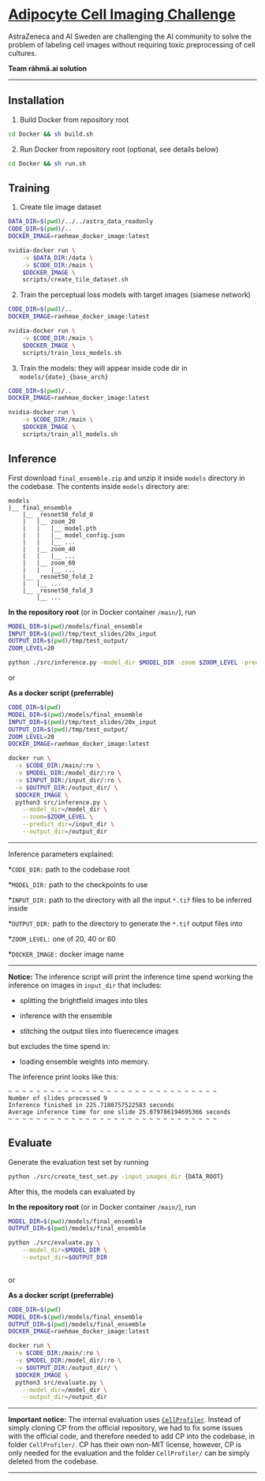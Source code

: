 # [Adipocyte Cell Imaging Challenge](https://www.ai.se/en/challenge)

AstraZeneca and AI Sweden are challenging the AI community to solve the problem of labeling cell images without requiring toxic preprocessing of cell cultures. 

**Team rähmä.ai solution**

--------------------------------------

## Installation

1. Build Docker from repository root

```bash
cd Docker && sh build.sh
```

2. Run Docker from repository root (optional, see details below)
```bash
cd Docker && sh run.sh
```


## Training

1. Create tile image dataset

```bash
DATA_DIR=$(pwd)/../../astra_data_readonly
CODE_DIR=$(pwd)/..
DOCKER_IMAGE=raehmae_docker_image:latest

nvidia-docker run \
    -v $DATA_DIR:/data \
    -v $CODE_DIR:/main \
    $DOCKER_IMAGE \
    scripts/create_tile_dataset.sh
```

2. Train the perceptual loss models with target images (siamese network)

```bash
CODE_DIR=$(pwd)/..
DOCKER_IMAGE=raehmae_docker_image:latest

nvidia-docker run \
    -v $CODE_DIR:/main \
    $DOCKER_IMAGE \
    scripts/train_loss_models.sh
```

3. Train the models: they will appear inside code dir in `models/{date}_{base_arch}`

```bash
CODE_DIR=$(pwd)/..
DOCKER_IMAGE=raehmae_docker_image:latest

nvidia-docker run \
    -v $CODE_DIR:/main \
    $DOCKER_IMAGE \
    scripts/train_all_models.sh
```


## Inference

First download `final_ensemble.zip` and unzip it inside `models` directory in the codebase. The contents inside `models` directory are:

```
models
|__ final_ensemble
    |__ _resnet50_fold_0
    |   |__ zoom_20
    |   |   |__ model.pth
    |   |   |__ model_config.json
    |   |   |__ ...
    |   |__ zoom_40
    |   |   |__ ...
    |   |__ zoom_60
    |   |   |__ ...
    |__ _resnet50_fold_2
    |   |__ ...
    |__ _resnet50_fold_3
        |__ ...
```

**In the repository root** (or in Docker container `/main/`), run

```sh
MODEL_DIR=$(pwd)/models/final_ensemble
INPUT_DIR=$(pwd)/tmp/test_slides/20x_input
OUTPUT_DIR=$(pwd)/tmp/test_output/
ZOOM_LEVEL=20

python ./src/inference.py -model_dir $MODEL_DIR -zoom $ZOOM_LEVEL -predict_dir $INPUT_DIR -output_dir $OUTPUT_DIR
```

or 

**As a docker script (preferrable)**

```sh
CODE_DIR=$(pwd) 
MODEL_DIR=$(pwd)/models/final_ensemble
INPUT_DIR=$(pwd)/tmp/test_slides/20x_input
OUTPUT_DIR=$(pwd)/tmp/test_output/
ZOOM_LEVEL=20
DOCKER_IMAGE=raehmae_docker_image:latest

docker run \
  -v $CODE_DIR:/main/:ro \
  -v $MODEL_DIR:/model_dir/:ro \
  -v $INPUT_DIR:/input_dir/:ro \
  -v $OUTPUT_DIR:/output_dir/ \
  $DOCKER_IMAGE \
  python3 src/inference.py \
    --model_dir=/model_dir \
    --zoom=$ZOOM_LEVEL \
    --predict_dir=/input_dir \
    --output_dir=/output_dir

```

---

Inference parameters explained:

*`CODE_DIR:` path to the codebase root

*`MODEL_DIR:` path to the checkpoints to use

*`INPUT_DIR:` path to the directory with all the input `*.tif` files to be inferred inside

*`OUTPUT_DIR:` path to the directory to generate the `*.tif` output files into

*`ZOOM_LEVEL:` one of 20, 40 or 60

*`DOCKER_IMAGE:` docker image name

---

**Notice:** The inference script will print the inference time spend working the inference on images in `input_dir` that includes:

+ splitting the brightfield images into tiles

+ inference with the ensemble

+ stitching the output tiles into fluerecence images

but excludes the time spend in:

- loading ensemble weights into memory.

The inference print looks like this:

```
~ ~ ~ ~ ~ ~ ~ ~ ~ ~ ~ ~ ~ ~ ~ ~ ~ ~ ~ ~ ~ ~ ~ ~ ~ ~ ~ ~ ~ ~ 
Number of slides processed 9
Inference finished in 225.7180757522583 seconds
Average inference time for one slide 25.079786194695366 seconds
~ ~ ~ ~ ~ ~ ~ ~ ~ ~ ~ ~ ~ ~ ~ ~ ~ ~ ~ ~ ~ ~ ~ ~ ~ ~ ~ ~ ~ ~ 
```

## Evaluate

Generate the evaluation test set by running

```sh
python ./src/create_test_set.py -input_images_dir {DATA_ROOT}
```

After this, the models can evaluated by

**In the repository root** (or in Docker container `/main/`), run
```sh
MODEL_DIR=$(pwd)/models/final_ensemble
OUTPUT_DIR=$(pwd)/models/final_ensemble

python ./src/evaluate.py \
    --model_dir=$MODEL_DIR \
    --output_dir=$OUTPUT_DIR
    
```

or 

**As a docker script (preferrable)**
```sh
CODE_DIR=$(pwd)
MODEL_DIR=$(pwd)/models/final_ensemble
OUTPUT_DIR=$(pwd)/models/final_ensemble
DOCKER_IMAGE=raehmae_docker_image:latest

docker run \
  -v $CODE_DIR:/main/:ro \
  -v $MODEL_DIR:/model_dir/:ro \
  -v $OUTPUT_DIR:/output_dir/ \
  $DOCKER_IMAGE \
  python3 src/evaluate.py \
    --model_dir=/model_dir \
    --output_dir=/output_dir
```

---

**Important notice:** The internal evaluation uses [`CellProfiler`](https://github.com/CellProfiler/CellProfiler). Instead of simply cloning CP from the official repository, we had to fix some issues with the official code, and therefore needed to add CP into the codebase, in folder `CellProfiler/`. CP has their own non-MIT license, however, CP is only needed for the evaluation and the folder `CellProfiler/` can be simply deleted from the codebase. 

---

